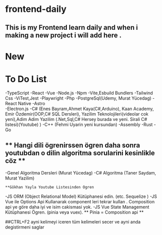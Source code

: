 # frontend-daily

## This is my Frontend learn daily and when i making a new project i will add here .
# New 

# To Do List

 -TypeScript
 -React
 -Vue
 -Node.js
 -Npm
 -Vite,Esbuild Bundlers
 -Tailwind Css
 -ViTest,Jest
 -Playwright
 -Php
 -PostgreSql(Udemy, Murat Yücedag)
 -React Native
 -Astro  
 -Electron.js
 -C# (Enes Bayram,Ahmet Kaya(C#,Arduino), Kaan Academy, Emir Özdemir(OOP,C# SQL Dersleri), Yazilim Teknolojileri(videolar cok yeni),Adim Adim Yazilim (.Net,Sql,C# Hersey burada ve yeni. Sirali C# listesi)(Youtube) )
 -C++ (Fehmi Uyarin yeni kursundan)
 -Assembly
 -Rust
 -Go

## ** Hangi dili ögrenirssen ögren daha sonra youtubdan o dilin algoritma sorularini kesinlikle cöz **
-Genel Algoritma Dersleri (Murat Yücedag)
-C# Algoritma (Taner Saydam, Murat Yazilim)

    **Gökhan Yayla Youtube Listesinden Ögren
-JS ORM (Object Relational Model) Kütüphanesi edin. (etc. Sequelize )
-JS Vue ile Options Api Kullanarak component leri tekrar kullan . Composition api ye göre daha iyi ve isim cakismasi yok.
-JS Vue State Management Kütüphanesi Ögren. (pinia veya vuex). ** Pinia = Composition api **


##CTRL+F2 ayni kelimeyi iceren tüm kelimeleri secer ve ayni anda degistirmeni saglar
